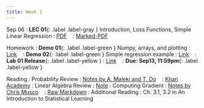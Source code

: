 ```yaml
---
title: Week 1
---
```



Sep 06
: **LEC 01**{: .label .label-gray } Introduction, Loss Functions, Simple Linear Regression
  : [PDF](lectures/01-intro/Lec01.pdf) &nbsp;&nbsp;
  : [Marked-PDF](l#)

Homework
: **Demo 01**{: .label .label-green } Numpy, arrays, and plotting
  : [Link](https://drive.google.com/file/d/1QEEYJNHMHWN1zRIcjgWPShYeXpkcI0ko/view) &nbsp;&nbsp;
: **Demo 02**{: .label .label-green } Simple regression example
  : [Link](https://drive.google.com/file/d/10kzCVJuSTf6xuG_M2o6G4iyM5Y991oMc/view) &nbsp;&nbsp;
: **Lab 01 Release**{: .label .label-yellow } 
  : [Link](#) &nbsp;&nbsp;
  : **Due: Sep13, 11:59pm**{: .label .label-yellow }

Reading
: Probability Review 
  : [Notes by A. Maleki and T. Do](https://cs229.stanford.edu/section/cs229-prob.pdf) &nbsp;&nbsp;
  : [Khan Academy](https://www.khanacademy.org/math/statistics-probability/random-variables-stats-library)
: Linear Algebra Review
  : [Note](https://web.stanford.edu/class/cs246/handouts/CS246_LinAlg_review.pdf)
: Computing Gradient
  : [Notes by Chris Musco](https://www.chrismusco.com/machinelearning2023_grad/gradient_practice.pdf) &nbsp;&nbsp;
  : [Raw Markdown](https://www.chrismusco.com/machinelearning2023_grad/gradient_practice.md)
: Additional Reading
  : Ch. 3.1, 3.2 in An Introduction to Statistical Learning